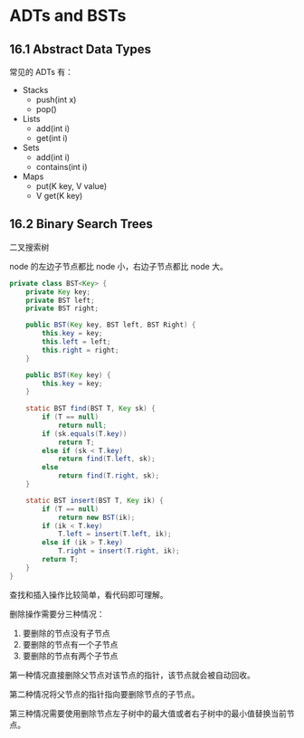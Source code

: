# ADTs and BSTs

## 16.1 Abstract Data Types

常见的 ADTs 有：

- Stacks
  - push(int x)
  - pop()
- Lists
  - add(int i)
  - get(int i)
- Sets
  - add(int i)
  - contains(int i)
- Maps
  - put(K key, V value)
  - V get(K key)

## 16.2 Binary Search Trees

二叉搜索树

node 的左边子节点都比 node 小，右边子节点都比 node 大。

```java
private class BST<Key> {
    private Key key;
    private BST left;
    private BST right;

    public BST(Key key, BST left, BST Right) {
        this.key = key;
        this.left = left;
        this.right = right;
    }

    public BST(Key key) {
        this.key = key;
    }
    
    static BST find(BST T, Key sk) {
        if (T == null)
            return null;
        if (sk.equals(T.key))
            return T;
        else if (sk < T.key)
            return find(T.left, sk);
        else
            return find(T.right, sk);
    }

    static BST insert(BST T, Key ik) {
        if (T == null)
            return new BST(ik);
        if (ik < T.key)
            T.left = insert(T.left, ik);
        else if (ik > T.key)
            T.right = insert(T.right, ik);
        return T;
    }
}
```

查找和插入操作比较简单，看代码即可理解。

删除操作需要分三种情况：

1. 要删除的节点没有子节点
2. 要删除的节点有一个子节点
3. 要删除的节点有两个子节点

第一种情况直接删除父节点对该节点的指针，该节点就会被自动回收。

第二种情况将父节点的指针指向要删除节点的子节点。

第三种情况需要使用删除节点左子树中的最大值或者右子树中的最小值替换当前节点。
